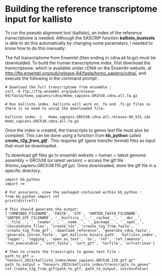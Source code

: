 
# Building the reference transcriptome input for kallisto 

To run the pseudo alignment tool (kallisto), an index of the reference transcriptome is needed. Although the SASCRiP function **kallisto_bustools** is able to do this automatically by changing some parameters, I needed to know how to do this manually: 

The full transcriptome from Ensembl (files ending in cdna.all.fa.gz) must be downloaded. To build the human transcriptome index, first download the transcriptome, which is available under cDNA on the Ensembl website, at http://ftp.ensembl.org/pub/release-94/fasta/homo_sapiens/cdna/, and execute the following in the command prompt : 

  
```command promt 
# Download the full transcriptome from ensemble : 
curl -O ftp://ftp.ensembl.org/pub/release-94/fasta/homo_sapiens/cdna/Homo_sapiens.GRCh38.cdna.all.fa.gz

# Run kallisto index. kallisto will work on .fa and .fz.gz files so there is no need to unzip the downloaded file:

kallisto index -i 	Homo_sapiens.GRCh38.cdna.all.release-94_k31.idx	Homo_sapiens.GRCh38.cdna.all.fa.gz
```
  
Once the index is created, the transcripts to genes text file must also be compiled. This can be done using a function from **kb_python** called ***create_t2g_from_gtf*** . This requires gtf (gene transfer format) files as input that must be downloaded. 
  
To download gtf files go to ensembl website > human > latest genome assembly > GRCh38 (or latest version) > access the gtf file (Homo_sapiens.GRCh38.110.gtf.gz). Once downloaded, store the gtf file in a specific directory. 

  
```JUPYTER
import kb_python
import re

# For assurance, view the packaged contained within kb_python : 
from kb_python import ref
print(dir(ref))

# This should generate the output: 
['COMBINED_FILENAME', 'FASTA', 'GTF', 'SORTED_FASTA_FILENAME', 'SORTED_GTF_FILENAME', '__builtins__', '__cached__', '__doc__', '__file__', '__loader__', '__name__', '__package__', '__spec__', 'concatenate_files', 'create_t2c', 'create_t2g_from_fasta', 'create_t2g_from_gtf', 'download_reference', 'generate_cdna_fasta', 'generate_intron_fasta', 'get_kallisto_binary_path', 'kallisto_index', 'logger', 'logging', 'open_as_text', 'os', 'ref', 'ref_lamanno', 'run_executable', 'sort_fasta', 'sort_gtf', 'tarfile', 'urlretrieve']

# Then to create the transcripts to genes text file :
path_to_gtf = "honours_2023/kallisto_index/Homo_sapiens.GRCh38.110.gtf.gz"
path_to_output = "honours_2023/kallisto_index/transcripts_to_genes"
ref.create_t2g_from_gtf(path_to_gtf, path_to_output, intron=False)

```

